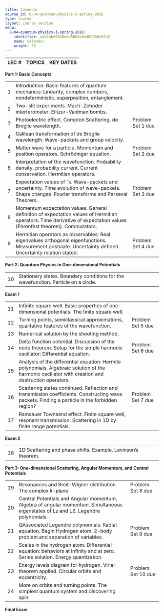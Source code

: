 ```yaml
---
title: Calendar
course_id: 8-04-quantum-physics-i-spring-2016
type: course
layout: course_section
menu:
  8-04-quantum-physics-i-spring-2016:
    identifier: aab7ab06840edd8089e6b48b28de07a5
    name: Calendar
    weight: 20
---
```

| LEC # | TOPICS | KEY DATES |
| --- | --- | --- |

**Part 1: Basic Concepts**

| | | |
| --- | --- | --- |
| 1 | Introduction: Basic features of quantum mechanics: Linearity, complex numbers, nondeterministic, superposition, entanglement. |   |
| 2 | Two-slit experiments. Mach-Zehnder interferometer. Elitzur-Vaidman bombs. |   |
| 3 | Photoelectric effect. Compton Scattering. de Broglie wavelength. | Problem Set 1 due |
| 4 | Galilean transformation of de Broglie wavelength. Wave-packets and group velocity. |   |
| 5 | Matter wave for a particle. Momentum and position operators. Schrödinger equation. | Problem Set 2 due |
| 6 | Interpretation of the wavefunction. Probability density, probability current. Current conservation. Hermitian operators. |   |
| 7 | Expectation values of ˆx. Wave-packets and uncertainty. Time evolution of wave-packets. Shape changes. Fourier transforms and Parseval Theorem. | Problem Set 3 due |
| 8 | Momentum expectation values. General definition of expectation values of Hermitian operators. Time derivative of expectation values (Ehrenfest theorem). Commutators. |   |
| 9 | Hermitian operators as observables: Real eigenvalues orthogonal eigenfunctions. Measurement postulate. Uncertainty defined. Uncertainty relation stated. | Problem Set 4 due |

**Part 2: Quantum Physics in One-dimensional Potentials**

| | | |
| --- | --- | --- |
| 10 | Stationary states. Boundary conditions for the wavefunction. Particle on a circle. |   |

**Exam 1**

| | | |
| --- | --- | --- |
| 11 | Infinite square well. Basic properties of one-dimensional potentials. The finite square well. |   |
| 12 | Turning points, semiclassical approximations, qualitative features of the wavefunction. | Problem Set 5 due |
| 13 | Numerical solution by the shooting method. |   |
| 14 | Delta function potential. Discussion of the node theorem. Setup for the simple harmonic oscillator: Differential equation. | Problem Set 6 due |
| 15 | Analysis of the differential equation: Hermite polynomials. Algebraic solution of the harmonic oscillator with creation and destruction operators. |   |
| 16 | Scattering states continued. Reflection and transmission coefficients. Constructing wave packets. Finding a particle in the forbidden region? | Problem Set 7 due |
| 17 | Ramsauer Townsend effect. Finite square well, resonant transmission. Scattering in 1D by finite range potentials. |   |

**Exam 2**

| | | |
| --- | --- | --- |
| 18 | 1D Scattering and phase shifts. Example. Levinson’s theorem. |   |

**Part 3: One-dimensional Scattering, Angular Momentum, and Central Potentials**

| | | |
| --- | --- | --- |
| 19 | Resonances and Breit-Wigner distribution. The complex k-plane | Problem Set 8 due |
| 20 | Central Potentials and Angular momentum. Algebra of angular momentum. Simultaneous eigenstates of Lz and L2. Legendre polynomials. |   |
| 21 | QAssociated Legendre polynomials. Radial equation. Begin Hydrogen atom. 2-body problem and separation of variables. | Problem Set 9 due |
| 22 | Scales in the hydrogen atom. Differential equation: behaviors at infinity and at zero. Series solution. Energy quantization. |   |
| 23 | Energy levels diagram for hydrogen. Virial theorem applied. Circular orbits and eccentricity. | Problem Set 10 due |
| 24 | More on orbits and turning points. The simplest quantum system and discovering spin |   |

**Final Exam**